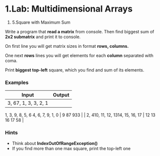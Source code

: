 ﻿# 1.Lab: Multidimensional Arrays

1. 5.Square with Maximum Sum

Write a program that **read a matrix** from console. Then find biggest sum of **2x2 submatrix** and print it to console.

On first line you will get matrix sizes in format **rows, columns.**

One next **rows** lines you will get elements for each **column** separated with coma.

Print **biggest top-left** square, which you find and sum of its elements.

### Examples

| **Input** | **Output** |
| --- | --- |
| 3, 67, 1, 3, 3, 2, 1
1, 3, 9, 8, 5, 6
4, 6, 7, 9, 1, 0 | 9 87 933 |
| 2, 410, 11, 12, 1314, 15, 16, 17 | 12 13 16 17 58 |

### Hints

- Think about **IndexOutOfRangeException()**
- If you find more than one max square, print the top-left one

